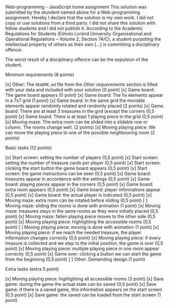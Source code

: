 <PARIM SUKA>
<ILOFTP>
Web-programming - JavaScript home assignment
This solution was submitted by the stundent named above 
for a Web-programming assignment.
Hereby I declare that the solution is my own work. 
I did not copy or use solutions from a third party. 
I did not share this solution with fellow students and I did not publish it. 
According to the Academic Regulations for Students 
(Eötvös Loránd University Organisational and Operational Regulations – 
Volume 2, Section 74/C), a student purpoting the intellectual property of others 
as their own [...] is committing a disciplinary offence.

The worst result of a disciplinary offence can be the expulsion of the student.


Minimum requirements (8 points)

[x] Other: The `README.md` file from the *Other requerements* section is filled with your data and included with your solution (0 point)
[x] Game board: The game board appears (0 point)
[x] Game board: The fix elements appear in a 7x7 grid (1 point)
[x] Game board: In the same grid the movable elements appear randomly rotated and randomly placed (2 points)
[x] Game board: There are at least 3 treasures in the grid (except the corners (0,5 point)
[x] Game board: There is at least 1 playing piece in the grid (0,5 point)
[x] Moving maze: The extra room can be slided into a slidable row or column. The rooms change well. (2 points)
[x] Moving playing piece: We can move the playing piece to one of the possible neighbouring room (2 points)

Basic tasks (12 points)

[x] Start screen: setting the number of players (0,5 point)
[x] Start screen: setting the number of treasure cards per player (0,5 point)
[x] Start screen: clicking the start button the game board appears (0,5 point)
[x] Start screen: the game instructions can be seen (0,5 point)
[x] Game board: treasures appear in accordance with the settings (0,5 point)
[x] Game board: playing pieces appear in the corners (0,5 point)
[x] Game board: extra room appears (0,5 point)
[x] Game board: player informations appear (0,5 point)
[x] Game board: the actual player is indicated (0,5 point)
[x] Moving maze: extra room can be rotated before sliding (0,5 point)
[ ] Moving maze: sliding the rooms is done with animation (1 point)
[x] Moving maze: treasures stays in the same rooms as they were initially placed (0,5 point)
[x] Moving maze: fallen playing piece moves to the other side (0,5 point)
[x] Moving playing piece: highlighting the accessible rooms (0,5 point)
[ ] Moving playing piece: moving is done with animation (1 point)
[x] Moving playing piece: if we reach the needed treasure, the player information changes correctly (0,5 point)
[x] Moving playing piece: if every treasure is collected and we step to the initial position, the game is over (0,5 point)
[x] Moving playing piece: multiple playing piece in one room appear correctly (0,5 point)
[x] Game over: clicking a button we can start the game from the beginning (0,5 point)
[ ] Other: Demanding design (1 point)

Extra tasks (extra 5 point)

[x] Moving playing piece: highlighting all accessible rooms (3 point)
[x] Save game: during the game the actual state can be saved (0,5 point)
[x] Save game: if there is a saved game, this information appears on the start screen (0,5 point)
[x] Save game: the saved can be loaded from the start screen (1 point)